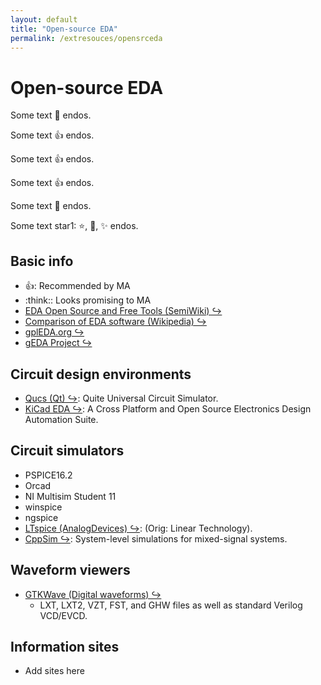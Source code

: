 ```yaml
---
layout: default
title: "Open-source EDA"
permalink: /extresouces/opensrceda
---
```


# Open-source EDA

Some text :thinking: endos.

Some text :thumbsup: endos.

Some text :+1: endos.

Some text &#x1F44D; endos.

Some text &#x1F914; endos.

Some text star1: &#x2B50;, &#x1F31F;, &#x2728; endos.


## Basic info
 - :thumbsup:: Recommended by MA
 - :think:: Looks promising to MA
 - [EDA Open Source and Free Tools (SemiWiki) &#x21AA;](https://semiwiki.com/wikis/industry-wikis/eda-open-source-tools-wiki/)
 - [Comparison of EDA software (Wikipedia) &#x21AA;](https://en.wikipedia.org/wiki/Comparison_of_EDA_software#Free_software)
 - [gplEDA.org &#x21AA;](www.gpleda.org)
 - [gEDA Project &#x21AA;](www.geda-project.org)

## Circuit design environments
 - [Qucs (Qt) &#x21AA;](http://qucs.sourceforge.net/): Quite Universal Circuit Simulator.
 - [KiCad EDA &#x21AA;](https://kicad-pcb.org/): A Cross Platform and Open Source Electronics Design Automation Suite.

## Circuit simulators
 - PSPICE16.2
 - Orcad
 - NI Multisim Student 11
 - winspice
 - ngspice
 - [LTspice (AnalogDevices) &#x21AA;](https://www.analog.com/en/design-center/design-tools-and-calculators/ltspice-simulator.html): (Orig: Linear Technology).
 - [CppSim &#x21AA;](www.cppsim.com): System-level simulations for mixed-signal systems.

## Waveform viewers
 - [GTKWave (Digital waveforms) &#x21AA;](http://gtkwave.sourceforge.net/)
   - LXT, LXT2, VZT, FST, and GHW files as well as standard Verilog VCD/EVCD.

## Information sites
 - Add sites here
